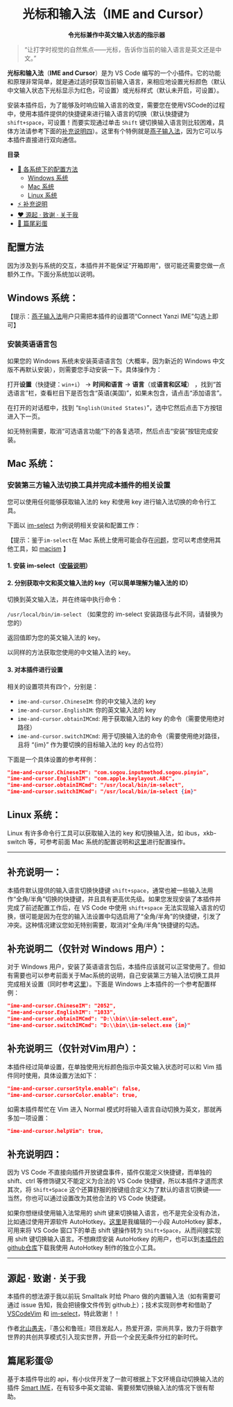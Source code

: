 <h1 align="center">光标和输入法（IME and Cursor）</h1>
<p align="center"><strong>令光标兼作中英文输入状态的指示器</strong></p>

> “让打字时视觉的自然焦点——光标，告诉你当前的输入语言是英文还是中文。”

**光标和输入法**（**IME and Cursor**）是为 VS Code 编写的一个小插件。它的功能和原理非常简单，就是通过适时获取当前输入语言，来相应地设置光标颜色（默认中文输入状态下光标显示为红色，可设置）或光标样式（默认未开启，可设置）。

安装本插件后，为了能够及时响应输入语言的改变，需要您在使用VSCode的过程中，使用本插件提供的快捷键来进行输入语言的切换（默认快捷键为 `shift+space`，可设置！而要实现通过单击 `Shift` 键切换输入语言则比较困难，具体方法请参考下面的[补充说明四](#additional-remarks-4)）。这里有个特例就是[燕子输入法](https://github.com/beishanyufu/Yanzi-IME)，因为它可以与本插件直接进行双向通信。

<strong>目录</strong>
-   [🔧 各系统下的配置方法](#settings)
    -   [Windows 系统](#windows)
    -   [Mac 系统](#mac)
    -   [Linux 系统](#linux)
-   [⚡ 补充说明](#additional-remarks)
-   [❤️ 源起 · 致谢 · 关于我](#aboutme)
-   [🥚 篇尾彩蛋](#song)

<span id="settings"></span>
## 配置方法
因为涉及到与系统的交互，本插件并不能保证“开箱即用”，很可能还需要您做一点额外工作。下面分系统加以说明。
<span id="windows"></span>
## Windows 系统：
【提示：[燕子输入法](https://github.com/beishanyufu/Yanzi-IME)用户只需把本插件的设置项“Connect Yanzi IME”勾选上即可】
### 安装英语语言包
如果您的 Windows 系统未安装英语语言包（大概率，因为新近的 Windows 中文版不再默认安装），则需要您手动安装一下。具体操作为：

打开**设置**（快捷键：`win+i`） -> **时间和语言** -> **语言**（或**语言和区域**） ，找到“首选语言”栏，查看栏目下是否包含“英语(美国)”，如果未包含，请点击“添加语言”。

在打开的对话框中，找到 “`English(United States)`”，选中它然后点击下方按钮进入下一页。

如无特别需要，取消“可选语言功能”下的各复选项，然后点击“安装”按钮完成安装。

<span id="mac"></span>
## Mac 系统：

### 安装第三方输入法切换工具并完成本插件的相关设置

您可以使用任何能够获取输入法的 key 和使用 key 进行输入法切换的命令行工具。

下面以 [im-select](https://github.com/daipeihust/im-select) 为例说明相关安装和配置工作：

【提示：鉴于`im-select`在 Mac 系统上使用可能会存在[问题](https://github.com/daipeihust/im-select/issues/17)，您可以考虑使用其他工具，如 [macism](https://github.com/laishulu/macism/) 】

#### 1. 安装 im-select（[安装说明](https://github.com/daipeihust/im-select/blob/master/README_CN.md)）

#### 2. 分别获取中文和英文输入法的 key（可以简单理解为输入法的 ID）
切换到英文输入法，并在终端中执行命令：

`/usr/local/bin/im-select` （如果您的 im-select 安装路径与此不同，请替换为您的）

返回值即为您的英文输入法的 key。

以同样的方法获取您使用的中文输入法的 key。

#### 3. 对本插件进行设置

相关的设置项共有四个，分别是：

* `ime-and-cursor.ChineseIM`: 你的中文输入法的 key
* `ime-and-cursor.EnglishIM`: 你的英文输入法的 key
* `ime-and-cursor.obtainIMCmd`: 用于获取输入法的 key 的命令（需要使用绝对路径）
* `ime-and-cursor.switchIMCmd`: 用于切换输入法的命令（需要使用绝对路径，且将 “{im}” 作为要切换的目标输入法的 key 的占位符）

下面是一个具体设置的参考样例：
```json
"ime-and-cursor.ChineseIM": "com.sogou.inputmethod.sogou.pinyin",
"ime-and-cursor.EnglishIM": "com.apple.keylayout.ABC",
"ime-and-cursor.obtainIMCmd": "/usr/local/bin/im-select",
"ime-and-cursor.switchIMCmd": "/usr/local/bin/im-select {im}"

```
<span id="linux"></span>
## Linux 系统：

Linux 有许多命令行工具可以获取输入法的 key 和切换输入法，如 ibus，xkb-switch 等，可参考前面 Mac 系统的配置说明和[这里](https://github.com/daipeihust/im-select/blob/master/README_CN.md)进行配置操作。

---
<span id="additional-remarks"></span>
---
## 补充说明一：

本插件默认提供的输入语言切换快捷键 `shift+space`，通常也被一些输入法用作“全角/半角”切换的快捷键，并且具有更高优先级。如果您发现安装了本插件并完成了前述配置工作后，在 VS Code 中使用 `shift+space` 无法实现输入语言的切换，很可能是因为在您的输入法设置中勾选启用了“全角/半角”的快捷键，引发了冲突。这种情况建议您如无特别需要，取消对“全角/半角”快捷键的勾选。


## 补充说明二（仅针对 Windows 用户）：

对于 Windows 用户，安装了英语语言包后，本插件应该就可以正常使用了。但如有需要也可以参考前面关于Mac系统的说明，自己安装第三方输入法切换工具并完成相关设置（同时参考[这里](https://github.com/daipeihust/im-select/blob/master/README_CN.md)）。下面是 Windows 上本插件的一个参考配置样例：
```json
"ime-and-cursor.ChineseIM": "2052",
"ime-and-cursor.EnglishIM": "1033",
"ime-and-cursor.obtainIMCmd": "D:\\bin\\im-select.exe",
"ime-and-cursor.switchIMCmd": "D:\\bin\\im-select.exe {im}"

```

## 补充说明三（仅针对Vim用户）：
本插件经过简单设置，在单独使用光标颜色指示中英文输入状态时可以和 Vim 插件同时使用，具体设置方法如下：
```json
"ime-and-cursor.cursorStyle.enable": false,
"ime-and-cursor.cursorColor.enable": true,
```
如需本插件帮忙在 Vim 进入 Normal 模式时将输入语言自动切换为英文，那就再多加一项设置：
```json
"ime-and-cursor.helpVim": true,
```
<span id="additional-remarks-4"></span>
 ## 补充说明四：
 因为 VS Code 不直接向插件开放键盘事件，插件仅能定义快捷键，而单独的 shift、ctrl 等修饰键又不能定义为合法的 VS Code 快捷键，所以本插件才退而求其次，将 `Shift+Space` 这个还算舒服的按键组合定义为了默认的语言切换键——当然，你也可以通过设置改为其他合法的 VS Code 快捷键。

 如果你想继续使用输入法常用的 shift 键来切换输入语言，也不是完全没有办法，比如通过使用开源软件 AutoHotkey。[这里](https://zhuanlan.zhihu.com/p/655293031)是我编辑的一小段 AutoHotkey 脚本，可用来将 VS Code 窗口下的单击 shift 键操作转为 `Shift+Space`，从而间接实现用 shift 键切换输入语言。不想麻烦安装 AutoHotkey 的用户，也可以到[本插件的github仓库](https://github.com/beishanyufu/ime-and-cursor/releases/tag/v1.3.1)下载我使用 AutoHotkey 制作的独立小工具。

---
<span id="aboutme"></span>
## 源起 · 致谢 · 关于我
本插件的想法源于我以前玩 Smalltalk 时给 Pharo 做的内置输入法（如有需要可通过 issue 告知，我会把镜像文件传到 github上）；技术实现则参考和借助了 [VSCodeVim](https://github.com/VSCodeVim/Vim) 和 [im-select](https://github.com/daipeihust/im-select)，特此致谢！！

作者[北山愚夫](https://beishanyufu.github.io/)，『愚公和鲁班』项目发起人，热爱开源，崇尚共享，致力于将数字世界的共创共享模式引入现实世界，开启一个全民无条件分红的新时代。
<span id="song"></span>

## 篇尾彩蛋😝

基于本插件导出的 api，有小伙伴开发了一款可根据上下文环境自动切换输入法的插件 [Smart IME](https://marketplace.visualstudio.com/items?itemName=OrangeX4.vscode-smart-ime)，在有较多中英文混输、需要频繁切换输入法的情况下很有帮助。
